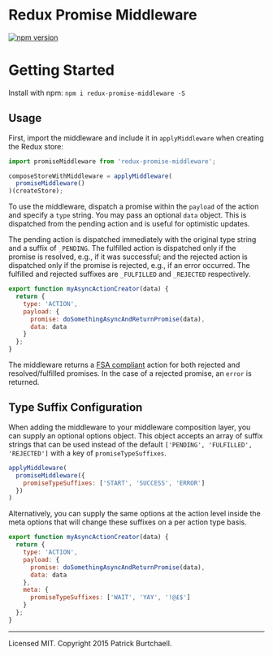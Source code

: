 # Redux Promise Middleware

[![npm version](https://img.shields.io/npm/v/redux-promise-middleware.svg?style=flat-square)](https://www.npmjs.com/package/redux-promise-middleware)

# Getting Started

Install with npm: `npm i redux-promise-middleware -S`

## Usage

First, import the middleware and include it in `applyMiddleware` when creating the Redux store:

```js
import promiseMiddleware from 'redux-promise-middleware';

composeStoreWithMiddleware = applyMiddleware(
  promiseMiddleware()
)(createStore);

```

To use the middleware, dispatch a promise within the `payload` of the action and specify a `type` string. You may pass an optional `data` object. This is dispatched from the pending action and is useful for optimistic updates.

The pending action is dispatched immediately with the original type string and a suffix of `_PENDING`. The fulfilled action is dispatched only if the promise is resolved, e.g., if it was successful; and the rejected action is dispatched only if the promise is rejected, e.g., if an error occurred. The fulfilled and rejected suffixes are `_FULFILLED` and `_REJECTED` respectively.

```js
export function myAsyncActionCreator(data) {
  return {
    type: 'ACTION',
    payload: {
      promise: doSomethingAsyncAndReturnPromise(data),
      data: data
    }
  };
}
```

The middleware returns a [FSA compliant](https://github.com/acdlite/flux-standard-action) action for both rejected and resolved/fulfilled promises. In the case of a rejected promise, an `error` is returned.

## Type Suffix Configuration

When adding the middleware to your middleware composition layer, you can supply an optional options object. This object accepts an array of suffix strings that can be used instead of the default `['PENDING', 'FULFILLED', 'REJECTED']` with a key of `promiseTypeSuffixes`.

```js
applyMiddleware(
  promiseMiddleware({
    promiseTypeSuffixes: ['START', 'SUCCESS', 'ERROR']
  })
)
```

Alternatively, you can supply the same options at the action level inside the meta options that will change these suffixes on a per action type basis.

```js
export function myAsyncActionCreator(data) {
  return {
    type: 'ACTION',
    payload: {
      promise: doSomethingAsyncAndReturnPromise(data),
      data: data
    },
    meta: {
      promiseTypeSuffixes: ['WAIT', 'YAY', '!@£$']
    }
  };
}
```

---
Licensed MIT. Copyright 2015 Patrick Burtchaell.

